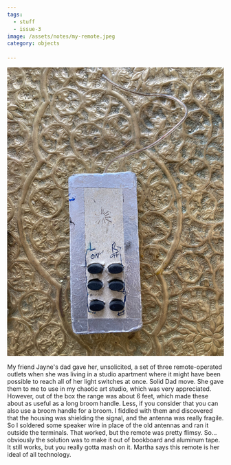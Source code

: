 ```yaml
---
tags:
  - stuff
  - issue-3
image: /assets/notes/my-remote.jpeg
category: objects

---
```

![A handmade remote that looks like garbage you'd want to throw away](/assets/notes/my-remote.jpeg)

My friend Jayne's dad gave her, unsolicited, a set of three remote-operated outlets when she was living in a studio apartment where it might have been possible to reach all of her light switches at once. Solid Dad move. She gave them to me to use in my chaotic art studio, which was very appreciated. However, out of the box the range was about 6 feet, which made these about as useful as a long broom handle. Less, if you consider that you can also use a broom handle for a broom. I fiddled with them and discovered that the housing was shielding the signal, and the antenna was really fragile. So I soldered some speaker wire in place of the old antennas and ran it outside the terminals. That worked, but the remote was pretty flimsy. So... obviously the solution was to make it out of bookboard and aluminum tape. It still works, but you really gotta mash on it. Martha says this remote is her ideal of all technology.